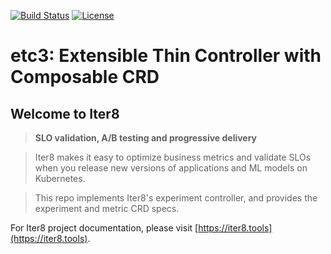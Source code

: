 [![Build Status](https://travis-ci.com/iter8-tools/iter8-analytics.svg?branch=master)](https://travis-ci.com/iter8-tools/iter8-analytics)
[![License](https://img.shields.io/badge/License-Apache%202.0-blue.svg)](LICENSE)

# etc3: Extensible Thin Controller with Composable CRD

## Welcome to Iter8

> **SLO validation, A/B testing and progressive delivery**

> Iter8 makes it easy to optimize business metrics and validate SLOs when you release new versions of applications and ML models on Kubernetes.

> This repo implements Iter8's experiment controller, and provides the experiment and metric CRD specs.

For Iter8 project documentation, please visit [https://iter8.tools](https://iter8.tools).